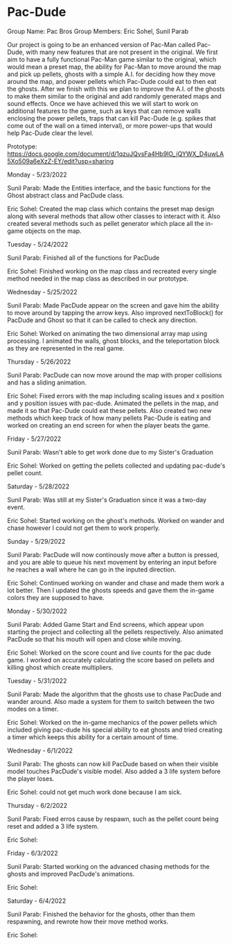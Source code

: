 # Pac-Dude

Group Name: Pac Bros
Group Members: Eric Sohel, Sunil Parab

Our project is going to be an enhanced version of Pac-Man called Pac-Dude, with many new features that are not present in the original. We first aim to have a fully functional Pac-Man game similar to the original, which would mean a preset map, the ability for Pac-Man to move around the map and pick up pellets, ghosts with a simple A.I. for deciding how they move around the map, and power pellets which Pac-Dude could eat to then eat the ghosts. After we finish with this we plan to improve the A.I. of the ghosts to make them similar to the original and add randomly generated maps and sound effects. Once we have achieved this we will start to work on additional features to the game, such as keys that can remove walls enclosing the power pellets, traps that can kill Pac-Dude (e.g. spikes that come out of the wall on a timed interval), or more power-ups that would help Pac-Dude clear the level.

Prototype: https://docs.google.com/document/d/1qzuJQvsFa4Hb9lO_jQYWX_D4uwLA5Xo509a6eXzZ-EY/edit?usp=sharing


Monday - 5/23/2022

Sunil Parab: Made the Entities interface, and the basic functions for the Ghost abstract class and PacDude class.

Eric Sohel: Created the map class which contains the preset map design along with several methods that allow other classes to interact with it. Also created several methods such as pellet generator which place all the in-game objects on the map.


Tuesday - 5/24/2022

Sunil Parab: Finished all of the functions for PacDude

Eric Sohel: Finished working on the map class and recreated every single method needed in the map class as described in our prototype.


Wednesday - 5/25/2022

Sunil Parab: Made PacDude appear on the screen and gave him the ability to move around by tapping the arrow keys. Also improved nextToBlock() for PacDude and Ghost so that it can be called to check any direction.

Eric Sohel: Worked on animating the two dimensional array map using processing. I animated the walls, ghost blocks, and the teleportation block as they are represented in the real game.


Thursday - 5/26/2022

Sunil Parab: PacDude can now move around the map with proper collisions and has a sliding animation.

Eric Sohel: Fixed errors with the map including scaling issues and x position and y position issues with pac-dude. Animated the pellets in the map, and made it so that Pac-Dude could eat these pellets. Also created two new methods which keep track of how many pellets Pac-Dude is eating and worked on creating an end screen for when the player beats the game.


Friday - 5/27/2022

Sunil Parab: Wasn't able to get work done due to my Sister's Graduation

Eric Sohel: Worked on getting the pellets collected and updating pac-dude's pellet count.


Saturday - 5/28/2022

Sunil Parab: Was still at my Sister's Graduation since it was a two-day event.

Eric Sohel: Started working on the ghost's methods. Worked on wander and chase however I could not get them to work properly.


Sunday - 5/29/2022

Sunil Parab: PacDude will now continously move after a button is pressed, and you are able to queue his next movement by entering an input before he reaches a wall where he can  go in the inputed direction.

Eric Sohel: Continued working on wander and chase and made them work a lot better. Then I updated the ghosts speeds and gave them the in-game colors they are supposed to have.


Monday - 5/30/2022

Sunil Parab: Added Game Start and End screens, which appear upon starting the project and collecting all the pellets respectively. Also animated PacDude so that his mouth will open and close while moving.

Eric Sohel: Worked on the score count and live counts for the pac dude game. I worked on accurately calculating the score based on pellets and killing ghost which create multipliers.


Tuesday - 5/31/2022

Sunil Parab: Made the algorithm that the ghosts use to chase PacDude and wander around. Also made a system for them to switch between the two modes on a timer.

Eric Sohel: Worked on the in-game mechanics of the power pellets which included giving pac-dude his special ability to eat ghosts and tried creating a timer which keeps this ability for a certain amount of time.


Wednesday - 6/1/2022

Sunil Parab: The ghosts can now kill PacDude based on when their visible model touches PacDude's visible model. Also added a 3 life system before the player loses.

Eric Sohel: could not get much work done because I am sick. 


Thursday - 6/2/2022

Sunil Parab: Fixed erros cause by respawn, such as the pellet count being reset and added a 3 life system.

Eric Sohel:


Friday - 6/3/2022

Sunil Parab: Started working on the advanced chasing methods for the ghosts and improved PacDude's animations.

Eric Sohel:


Saturday - 6/4/2022

Sunil Parab: Finished the behavior for the ghosts, other than them respawning, and rewrote how their move method works.

Eric Sohel:
